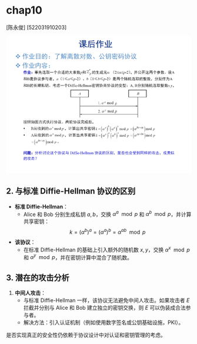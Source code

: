 # chap10

[陈永俊] [522031910203]

![chap10](../img/chap10.png "chap10")

## 2. **与标准 Diffie-Hellman 协议的区别**

- **标准 Diffie-Hellman**：
  - Alice 和 Bob 分别生成私钥 $a, b$，交换 $\alpha^a \mod p$ 和 $\alpha^b \mod p$，并计算共享密钥：
    $$
    k = (\alpha^b)^a = (\alpha^a)^b = \alpha^{ab} \mod p
    $$
- **该协议**：
  - 在标准 Diffie-Hellman 的基础上引入额外的随机数 $x, y$，交换 $\alpha^x \mod p$ 和 $\alpha^y \mod p$，并在密钥计算中混合了随机数。

## 3. **潜在的攻击分析**

1. **中间人攻击**：
   - 与标准 Diffie-Hellman 一样，该协议无法避免中间人攻击。如果攻击者 $E$ 拦截并分别与 Alice 和 Bob 建立独立的密钥交换，则 $E$ 可以伪装成合法参与者。
   - 解决方法：引入认证机制（例如使用数字签名或公钥基础设施，PKI）。

是否实现真正的安全性仍依赖于协议设计中对认证和密钥管理的考虑。
